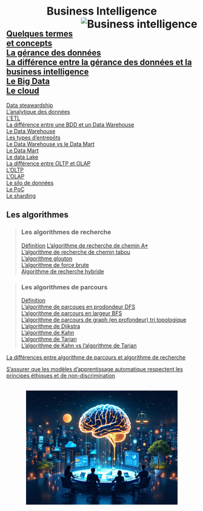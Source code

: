 <h1 align="center"><b>Business Intelligence</b> <a href="../"><img src="../assets/bi.svg" alt="Business intelligence" align="right" height="64"></a> </h1>

[Quelques termes et concepts](../DS/analysisIntro/intro/termsAndConcepts)  
[La gérance des données](https://github.com/MiKL5/artificialIntelligence/blob/master/docs/other/dataStewarding)  
[La différence entre la gérance des données et la business intelligence](https://github.com/MiKL5/artificialIntelligence/blob/master/docs/other/DSvsBI)  
[Le Big Data](https://github.com/MiKL5/artificialIntelligence/blob/master/docs/other/bigData)  
[Le cloud](cloud)  
-
[Data steawardship](dataStewardship)  
[L’analytique des données](dataAnalytics)  
[L’ETL](etl)  
[La différence entre une BDD et un Data Warehouse](bddVSdw)  
[Le Data Warehouse](dataWarehouse)  
[Les types d’entrepôts](dataWarehousetype)  
[Le Data Warehouse vs le Data Mart](dwDm)  
[Le Data Mart](dataMart)  
[Le data Lake](dataLake/)  
[La différence entre OLTP et OLAP](oltpVsOlap)  
[L’OLTP](oltp)  
[L’OLAP](olap)  
[Le silo de données](dataSilo)  
[Le PoC](poc)  
[Le sharding](sharding)  

## **Les algorithmes**
> ### **Les algorithmes de recherche**
> [Définition](https://github.com/MiKL5/artificialIntelligence/blob/master/docs/algo/search)
> [L’algorithme de recherche de chemin A*](https://github.com/MiKL5/artificialIntelligence/blob/master/docs/algo/a)  
> [L’algorithme de recherche de chemin tabou](https://github.com/MiKL5/artificialIntelligence/blob/master/docs/algo/tabou)  
> [L’algorithme glouton](https://github.com/MiKL5/artificialIntelligence/blob/master/docs/algo/glouton)  
> [L’algorithme de force brute](https://github.com/MiKL5/artificialIntelligence/blob/master/docs/algo/brutForce)  
> [Algorithme de recherche hybride](https://github.com/MiKL5/artificialIntelligence/blob/master/docs/algo/hybride)

> ### **Les algorithmes de parcours**
> [Définition](https://github.com/MiKL5/artificialIntelligence/blob/master/docs/algo/path)  
> [L’algorithme de parcoues en prodondeur DFS](https://github.com/MiKL5/artificialIntelligence/blob/master/docs/algo/dfs)  
> [L’algorithme de parcours en largeur BFS](https://github.com/MiKL5/artificialIntelligence/blob/master/docs/algo/search)  
> [L’algorithme de parcours de graph (en profondeur) tri  topologique](https://github.com/MiKL5/artificialIntelligence/blob/master/docs/algo/topologicalSort)  
> [L’algorithme de Dijkstra](https://github.com/MiKL5/artificialIntelligence/blob/master/docs/algo/Dijkstra)  
> [L’algorithme de Kahn](https://github.com/MiKL5/artificialIntelligence/blob/master/docs/algo/topologicalSort)  
> [L’algorithme de Tarjan](https://github.com/MiKL5/artificialIntelligence/blob/master/docs/algo/tarjan)  
> [L’algorithme de Kahn vs l’algorithme de Tarjan](https://github.com/MiKL5/artificialIntelligence/blob/master/docs/algo/kahnVsTarjan)  

[La différences entre algorithme de parcours et algorithme de recherche](https://github.com/MiKL5/artificialIntelligence/blob/master/docs/algo/pathVsSearch)

[S’assurer que les modèles d’apprentissage automatique respectent les principes éthiques et de non-discrimination](algo/EthicalNon-discriminationPrinciples)

<!-- ___
###### [**Probabilité statistiques pour la Data Science**](../productivityAndStatistics4DataScienceAndBusiness) <kbd>wip</kbd> -->

<div align="center"><br><a href="../"><img src="../assets/bi.jpg" width="400"></a></div>